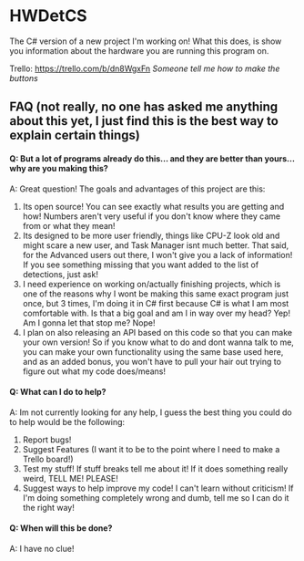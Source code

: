 # HWDetCS
The C# version of a new project I'm working on!
What this does, is show you information about the hardware you are running this program on.

Trello: https://trello.com/b/dn8WgxFn
_Someone tell me how to make the buttons_

## FAQ (not really, no one has asked me anything about this yet, I just find this is the best way to explain certain things)

#### Q: But a lot of programs already do this... and they are better than yours... why are you making this?
A: Great question! The goals and advantages of this project are this:
1. Its open source! You can see exactly what results you are getting and how! Numbers aren't very useful if you don't know where they came from or what they mean!
2. Its designed to be more user friendly, things like CPU-Z look old and might scare a new user, and Task Manager isnt much better. That said, for the Advanced users out there, I won't give you a lack of information! If you see something missing that you want added to the list of detections, just ask!
3. I need experience on working on/actually finishing projects, which is one of the reasons why I wont be making this same exact program just once, but 3 times, I'm doing it in C# first because C# is what I am most comfortable with. Is that a big goal and am I in way over my head? Yep! Am I gonna let that stop me? Nope!
4. I plan on also releasing an API based on this code so that you can make your own version! So if you know what to do and dont wanna talk to me, you can make your own functionality using the same base used here, and as an added bonus, you won't have to pull your hair out trying to figure out what my code does/means!

#### Q: What can I do to help?
A: Im not currently looking for any help, I guess the best thing you could do to help would be the following:
1. Report bugs!
2. Suggest Features (I want it to be to the point where I need to make a Trello board!)
3. Test my stuff! If stuff breaks tell me about it! If it does something really weird, TELL ME! PLEASE!
4. Suggest ways to help improve my code! I can't learn without criticism! If I'm doing something completely wrong and dumb, tell me so I can do it the right way!

#### Q: When will this be done?
A: I have no clue!
